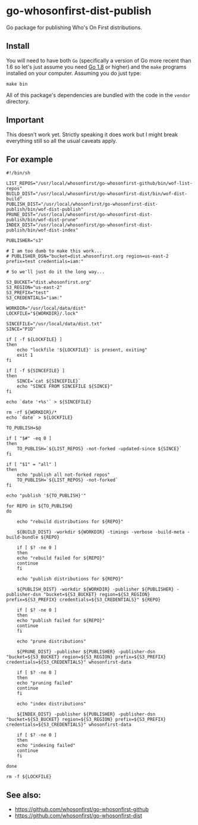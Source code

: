 # go-whosonfirst-dist-publish

Go package for publishing Who's On First distributions.

## Install

You will need to have both `Go` (specifically a version of Go more recent than 1.6 so let's just assume you need [Go 1.8](https://golang.org/dl/) or higher) and the `make` programs installed on your computer. Assuming you do just type:

```
make bin
```

All of this package's dependencies are bundled with the code in the `vendor` directory.

## Important

This doesn't work yet. Strictly speaking it does work but I might break everything still so all the usual caveats apply.

## For example

```
#!/bin/sh

LIST_REPOS="/usr/local/whosonfirst/go-whosonfirst-github/bin/wof-list-repos"
BUILD_DIST="/usr/local/whosonfirst/go-whosonfirst-dist/bin/wof-dist-build"
PUBLISH_DIST="/usr/local/whosonfirst/go-whosonfirst-dist-publish/bin/wof-dist-publish"
PRUNE_DIST="/usr/local/whosonfirst/go-whosonfirst-dist-publish/bin/wof-dist-prune"
INDEX_DIST="/usr/local/whosonfirst/go-whosonfirst-dist-publish/bin/wof-dist-index"

PUBLISHER="s3"

# I am too dumb to make this work...
# PUBLISHER_DSN="bucket=dist.whosonfirst.org region=us-east-2 prefix=test credentials=iam:"

# So we'll just do it the long way...

S3_BUCKET="dist.whosonfirst.org"
S3_REGION="us-east-2"
S3_PREFIX="test"
S3_CREDENTIALS="iam:"

WORKDIR="/usr/local/data/dist"
LOCKFILE="${WORKDIR}/.lock"

SINCEFILE="/usr/local/data/dist.txt"
SINCE="P1D"

if [ -f ${LOCKFILE} ]
then
    echo "lockfile '${LOCKFILE}' is present, exiting"
    exit 1
fi

if [ -f ${SINCEFILE} ]
then
    SINCE=`cat ${SINCEFILE}`
    echo "SINCE FROM SINCEFILE ${SINCE}"
fi

echo `date '+%s'` > ${SINCEFILE}

rm -rf ${WORKDIR}/*
echo `date` > ${LOCKFILE}

TO_PUBLISH=$@

if [ "$#" -eq 0 ]
then   
    TO_PUBLISH=`${LIST_REPOS} -not-forked -updated-since ${SINCE}`
fi

if [ "$1" = "all" ]
then
    echo "publish all not-forked repos"    
    TO_PUBLISH=`${LIST_REPOS} -not-forked`
fi

echo "publish '${TO_PUBLISH}'"

for REPO in ${TO_PUBLISH}
do
    
    echo "rebuild distributions for ${REPO}"
    
    ${BUILD_DIST} -workdir ${WORKDIR} -timings -verbose -build-meta -build-bundle ${REPO}

    if [ $? -ne 0 ]
    then
	echo "rebuild failed for ${REPO}"
	continue
    fi
       
    echo "publish distributions for ${REPO}"
    
    ${PUBLISH_DIST} -workdir ${WORKDIR} -publisher ${PUBLISHER} -publisher-dsn "bucket=${S3_BUCKET} region=${S3_REGION} prefix=${S3_PREFIX} credentials=${S3_CREDENTIALS}" ${REPO}

    if [ $? -ne 0 ]
    then
	echo "publish failed for ${REPO}"
	continue
    fi
    
    echo "prune distributions"

    ${PRUNE_DIST} -publisher ${PUBLISHER} -publisher-dsn "bucket=${S3_BUCKET} region=${S3_REGION} prefix=${S3_PREFIX} credentials=${S3_CREDENTIALS}" whosonfirst-data

    if [ $? -ne 0 ]
    then
	echo "pruning failed"
	continue
    fi
    
    echo "index distributions"
    
    ${INDEX_DIST} -publisher ${PUBLISHER} -publisher-dsn "bucket=${S3_BUCKET} region=${S3_REGION} prefix=${S3_PREFIX} credentials=${S3_CREDENTIALS}" whosonfirst-data

    if [ $? -ne 0 ]
    then
	echo "indexing failed"
	continue
    fi
    
done

rm -f ${LOCKFILE}
```

## See also:

* https://github.com/whosonfirst/go-whosonfirst-github
* https://github.com/whosonfirst/go-whosonfirst-dist